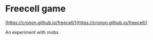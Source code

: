 # Freecell game
[https://cronon.github.io/freecell/](https://cronon.github.io/freecell/)

An experiment with mobx.
